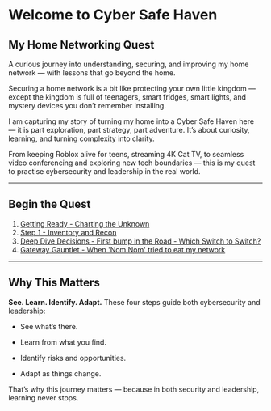# Welcome to Cyber Safe Haven
## My Home Networking Quest

A curious journey into understanding, securing, and improving my home network — with lessons that go beyond the home.

Securing a home network is a bit like protecting your own little kingdom — except the kingdom is full of teenagers, smart fridges, smart lights, and mystery devices you don’t remember installing.

I am capturing my story of turning my home into a Cyber Safe Haven here — it is part exploration, part strategy, part adventure. It’s about curiosity, learning, and turning complexity into clarity.

From keeping Roblox alive for teens, streaming 4K Cat TV, to seamless video conferencing and exploring new tech boundaries — this is my quest to practise cybersecurity and leadership in the real world.

---

## Begin the Quest

1. [Getting Ready - Charting the Unknown](00-Preface-Charting-the-Unknown)
2. [Step 1 - Inventory and Recon](01-Step1-Inventory-and-Recon)
3. [Deep Dive Decisions - First bump in the Road - Which Switch to Switch?](01a-First-bump-in-the-road)
4. [Gateway Gauntlet - When 'Nom Nom' tried to eat my network](01b-Gateway-Gauntlet)


---

## Why This Matters

**See. Learn. Identify. Adapt.**
These four steps guide both cybersecurity and leadership:

- See what’s there.

- Learn from what you find.

- Identify risks and opportunities.

- Adapt as things change.

That’s why this journey matters — because in both security and leadership, learning never stops.

